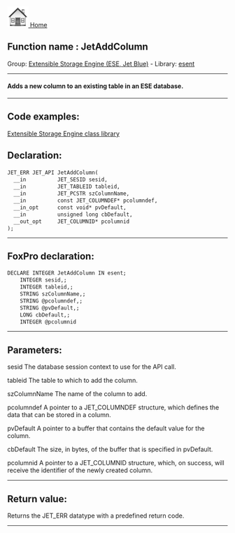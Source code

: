 [<img src="../../images/home.png"> Home ](https://github.com/VFPX/Win32API)  

## Function name : JetAddColumn
Group: [Extensible Storage Engine (ESE, Jet Blue)](../../functions_group.md#Extensible_Storage_Engine_(ESE,_Jet_Blue))  -  Library: [esent](../../Libraries.md#esent)  
***  


#### Adds a new column to an existing table in an ESE database.
***  


## Code examples:
[Extensible Storage Engine class library](../../samples/sample_532.md)  

## Declaration:
```foxpro  
JET_ERR JET_API JetAddColumn(
  __in          JET_SESID sesid,
  __in          JET_TABLEID tableid,
  __in          JET_PCSTR szColumnName,
  __in          const JET_COLUMNDEF* pcolumndef,
  __in_opt      const void* pvDefault,
  __in          unsigned long cbDefault,
  __out_opt     JET_COLUMNID* pcolumnid
);  
```  
***  


## FoxPro declaration:
```foxpro  
DECLARE INTEGER JetAddColumn IN esent;
	INTEGER sesid,;
	INTEGER tableid,;
	STRING szColumnName,;
	STRING @pcolumndef,;
	STRING @pvDefault,;
	LONG cbDefault,;
	INTEGER @pcolumnid  
```  
***  


## Parameters:
sesid 
The database session context to use for the API call.

tableid 
The table to which to add the column.

szColumnName 
The name of the column to add.

pcolumndef 
A pointer to a JET_COLUMNDEF structure, which defines the data that can be stored in a column.

pvDefault 
A pointer to a buffer that contains the default value for the column.

cbDefault 
The size, in bytes, of the buffer that is specified in pvDefault.

pcolumnid 
A pointer to a JET_COLUMNID structure, which, on success, will receive the identifier of the newly created column.
  
***  


## Return value:
Returns the JET_ERR datatype with a predefined return code.  
***  

